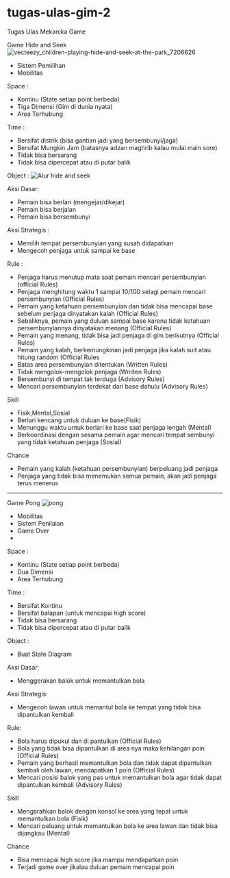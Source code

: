 # tugas-ulas-gim-2
Tugas Ulas Mekanika Game

Game Hide and Seek
![vecteezy_children-playing-hide-and-seek-at-the-park_7206626](https://user-images.githubusercontent.com/114866289/223915404-55948d16-9d64-4e8e-8041-9f0f9ef0dac9.jpg)

- Sistem Pemilihan
- Mobilitas

Space :
- Kontinu (State setiap point berbeda)
- Tiga Dimensi (Gim di dunia nyata)
- Area Terhubung

Time :
- Bersifat distrik (bisa gantian jadi yang bersembunyi/jaga)
- Bersifat Mungkin Jam (batasnya adzan maghrib kalau mulai main sore)
- Tidak bisa bersarang
- Tidak bisa dipercepat atau di putar balik

Object :
![Alur hide and seek](https://user-images.githubusercontent.com/114866289/223915166-22623a59-c73f-4836-827e-bda00ac75099.jpg)

Aksi Dasar:
- Pemain bisa berlari (mengejar/dikejar)
- Pemain bisa berjalan
- Pemain bisa bersembunyi

Aksi Strategis :
- Memilih tempat persembunyian yang susah didapatkan
- Mengecoh penjaga untuk sampai ke base

Rule :
- Penjaga harus menutup mata saat pemain mencari persembunyian (official Rules)
- Penjaga menghitung waktu 1 sampai 10/100 selagi pemain mencari persembunyian (Official Rules)
- Pemain yang ketahuan persembunyian dan tidak bisa mencapai base sebelum penjaga dinyatakan kalah (Official Rules)
- Sebaliknya, pemain yang duluan sampai base karena tidak ketahuan persembunyiannya dinyatakan menang (Official Rules)
- Pemain yang menang, tidak bisa jadi penjaga di gim berikutnya (Official Rules)
- Pemain yang kalah, berkemungkinan jadi penjaga jika kalah suit atau hitung random (Official Rules
- Batas area persembunyian ditentukan (Written Rules)
- Tidak mengolok-mengolok penjaga (Wrriten Rules)
- Bersembunyi di tempat tak terduga (Advisory Rules)
- Mencari persembunyian terdekat dari base dahulu (Advisory Rules)

Skill
- Fisik,Mental,Sosial
- Berlari kencang untuk duluan ke base(Fisik)
- Menunggu waktu untuk berlari ke base saat penjaga lengah (Mental)
- Berkoordinasi dengan sesama pemain agar mencari tempat sembunyi yang tidak ketahuan penjaga (Sosial)

Chance 
- Pemain yang kalah (ketahuan persembunyian) berpeluang jadi penjaga
- Penjaga yang tidak bisa menemukan semua pemain, akan jadi penjaga terus menerus

-------------------------------------------------------------------------------------------------
Game Pong
![pong](https://user-images.githubusercontent.com/114866289/223915504-ad67b81d-62d9-4036-85d5-63ffb0376f50.jpeg)

- Mobilitas
- Sistem Penilaian
- Game Over
-
Space :
- Kontinu (State setiap point berbeda)
- Dua Dimensi
- Area Terhubung 

Time :
- Bersifat Kontinu
- Bersifat balapan (untuk mencapai high score)
- Tidak bisa bersarang
- Tidak bisa dipercepat atau di putar balik

Object :
- Buat State Diagram

Aksi Dasar:
- Menggerakan balok untuk memantulkan bola

Aksi Strategis:
- Mengecoh lawan untuk memantul bola ke tempat yang tidak bisa dipantulkan kembali

Rule:
- Bola harus dipukul dan di pantulkan (Official Rules)
- Bola yang tidak bisa dipantulkan di area nya maka kehilangan poin (Official Rules)
- Pemain yang berhasil memantulkan bola dan tidak dapat dipantulkan kembali oleh lawan, mendapatkan 1 poin (Official Rules)
- Mencari posisi balok yang pas untuk memantulkan bola agar tidak dapat dipantulkan kembali (Advisory Rules)

Skill
- Mengarahkan balok dengan konsol ke area yang tepat untuk memantulkan bola (Fisik)
- Mencari peluang untuk memantulkan bola ke area lawan dan tidak bisa dijangkau (Mental)

Chance
- Bisa mencapai high score jika mampu mendapatkan poin 
- Terjadi game over jikalau duluan pemain mencapai poin
